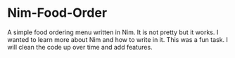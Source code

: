 # Nim-Food-Order
A simple food ordering menu written in Nim. It is not pretty but it works. I wanted to learn more about Nim and how to write in it. This was a fun task. I will clean the code up over time and add features.
